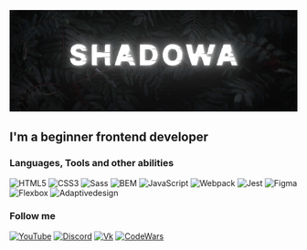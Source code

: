   ![Header](https://github.com/Shadowa123Baran/shadowa123baran/blob/main/static.png?raw=true)

  ## I'm a beginner frontend developer
  
  ### Languages, Tools and other abilities
  
  ![HTML5](https://img.shields.io/badge/-HTML5-111115?style=for-the-badge&logo=HTML5&logoColor=e54d26)
  ![CSS3](https://img.shields.io/badge/-CSS3-111115?style=for-the-badge&logo=CSS3&logoColor=0066cc)
  ![Sass](https://img.shields.io/badge/-Sass-111115?style=for-the-badge&logo=Sass&logoColor=c7568e)
  ![BEM](https://img.shields.io/badge/-BEM-111115?style=for-the-badge&logo=BEM&logoColor=309ed9)
  ![JavaScript](https://img.shields.io/badge/-JavaScript-111115?style=for-the-badge&logo=JavaScript&logoColor=f7e01d)
  ![Webpack](https://img.shields.io/badge/-Webpack-111115?style=for-the-badge&logo=Webpack&logoColor=75aecd)
  ![Jest](https://img.shields.io/badge/-Jest-111115?style=for-the-badge&logo=Jest&logoColor=8e475b)
  ![Figma](https://img.shields.io/badge/-Figma-111115?style=for-the-badge&logo=Figma&logoColor=a259ff)
  ![Flexbox](https://img.shields.io/badge/-Flexbox-111115?style=for-the-badge&logo=Flexbox&logoColor=0066cc)
  ![Adaptivedesign](https://img.shields.io/badge/-Adaptive_layout-111115?style=for-the-badge&logo=Adaptive_layout&logoColor=e54d26)
  
  ### Follow me

  [![YouTube](https://img.shields.io/badge/-YouTube-111115?style=for-the-badge&logo=YouTube&logoColor=de2925)](https://www.youtube.com/channel/UCAi0x-uVJc0TIs_90tZ8LpA)
  [![Discord](https://img.shields.io/badge/-Discord-111115?style=for-the-badge&logo=Discord)](https://www.youtube.com/watch?v=dQw4w9WgXcQ)
  [![Vk](https://img.shields.io/badge/-Vk-111115?style=for-the-badge&logo=Vk&logoColor=0077ff)](https://vk.com/shadowa_s)
  [![CodeWars](https://img.shields.io/badge/-CodeWars-111115?style=for-the-badge&logo=CodeWars&logoColor=a63126)](https://www.codewars.com/users/Shadowa123Baran)
